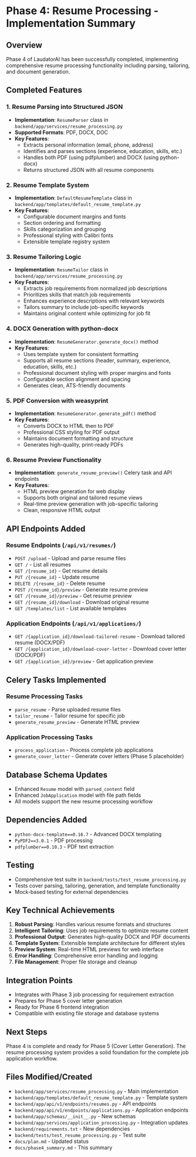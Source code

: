 # Phase 4: Resume Processing - Implementation Summary

## Overview
Phase 4 of LaudatorAI has been successfully completed, implementing comprehensive resume processing functionality including parsing, tailoring, and document generation.

## Completed Features

### 1. Resume Parsing into Structured JSON
- **Implementation**: `ResumeParser` class in `backend/app/services/resume_processing.py`
- **Supported Formats**: PDF, DOCX, DOC
- **Key Features**:
  - Extracts personal information (email, phone, address)
  - Identifies and parses sections (experience, education, skills, etc.)
  - Handles both PDF (using pdfplumber) and DOCX (using python-docx)
  - Returns structured JSON with all resume components

### 2. Resume Template System
- **Implementation**: `DefaultResumeTemplate` class in `backend/app/templates/default_resume_template.py`
- **Key Features**:
  - Configurable document margins and fonts
  - Section ordering and formatting
  - Skills categorization and grouping
  - Professional styling with Calibri fonts
  - Extensible template registry system

### 3. Resume Tailoring Logic
- **Implementation**: `ResumeTailor` class in `backend/app/services/resume_processing.py`
- **Key Features**:
  - Extracts job requirements from normalized job descriptions
  - Prioritizes skills that match job requirements
  - Enhances experience descriptions with relevant keywords
  - Tailors summary to include job-specific keywords
  - Maintains original content while optimizing for job fit

### 4. DOCX Generation with python-docx
- **Implementation**: `ResumeGenerator.generate_docx()` method
- **Key Features**:
  - Uses template system for consistent formatting
  - Supports all resume sections (header, summary, experience, education, skills, etc.)
  - Professional document styling with proper margins and fonts
  - Configurable section alignment and spacing
  - Generates clean, ATS-friendly documents

### 5. PDF Conversion with weasyprint
- **Implementation**: `ResumeGenerator.generate_pdf()` method
- **Key Features**:
  - Converts DOCX to HTML then to PDF
  - Professional CSS styling for PDF output
  - Maintains document formatting and structure
  - Generates high-quality, print-ready PDFs

### 6. Resume Preview Functionality
- **Implementation**: `generate_resume_preview()` Celery task and API endpoints
- **Key Features**:
  - HTML preview generation for web display
  - Supports both original and tailored resume views
  - Real-time preview generation with job-specific tailoring
  - Clean, responsive HTML output

## API Endpoints Added

### Resume Endpoints (`/api/v1/resumes/`)
- `POST /upload` - Upload and parse resume files
- `GET /` - List all resumes
- `GET /{resume_id}` - Get resume details
- `PUT /{resume_id}` - Update resume
- `DELETE /{resume_id}` - Delete resume
- `POST /{resume_id}/preview` - Generate resume preview
- `GET /{resume_id}/preview` - Get resume preview
- `GET /{resume_id}/download` - Download original resume
- `GET /templates/list` - List available templates

### Application Endpoints (`/api/v1/applications/`)
- `GET /{application_id}/download-tailored-resume` - Download tailored resume (DOCX/PDF)
- `GET /{application_id}/download-cover-letter` - Download cover letter (DOCX/PDF)
- `GET /{application_id}/preview` - Get application preview

## Celery Tasks Implemented

### Resume Processing Tasks
- `parse_resume` - Parse uploaded resume files
- `tailor_resume` - Tailor resume for specific job
- `generate_resume_preview` - Generate HTML preview

### Application Processing Tasks
- `process_application` - Process complete job applications
- `generate_cover_letter` - Generate cover letters (Phase 5 placeholder)

## Database Schema Updates
- Enhanced `Resume` model with `parsed_content` field
- Enhanced `JobApplication` model with file path fields
- All models support the new resume processing workflow

## Dependencies Added
- `python-docx-template==0.16.7` - Advanced DOCX templating
- `PyPDF2==3.0.1` - PDF processing
- `pdfplumber==0.10.3` - PDF text extraction

## Testing
- Comprehensive test suite in `backend/tests/test_resume_processing.py`
- Tests cover parsing, tailoring, generation, and template functionality
- Mock-based testing for external dependencies

## Key Technical Achievements

1. **Robust Parsing**: Handles various resume formats and structures
2. **Intelligent Tailoring**: Uses job requirements to optimize resume content
3. **Professional Output**: Generates high-quality DOCX and PDF documents
4. **Template System**: Extensible template architecture for different styles
5. **Preview System**: Real-time HTML previews for web interface
6. **Error Handling**: Comprehensive error handling and logging
7. **File Management**: Proper file storage and cleanup

## Integration Points
- Integrates with Phase 3 job processing for requirement extraction
- Prepares for Phase 5 cover letter generation
- Ready for Phase 6 frontend integration
- Compatible with existing file storage and database systems

## Next Steps
Phase 4 is complete and ready for Phase 5 (Cover Letter Generation). The resume processing system provides a solid foundation for the complete job application workflow.

## Files Modified/Created
- `backend/app/services/resume_processing.py` - Main implementation
- `backend/app/templates/default_resume_template.py` - Template system
- `backend/app/api/v1/endpoints/resumes.py` - API endpoints
- `backend/app/api/v1/endpoints/applications.py` - Application endpoints
- `backend/app/schemas/__init__.py` - New schemas
- `backend/app/services/application_processing.py` - Integration updates
- `backend/requirements.txt` - New dependencies
- `backend/tests/test_resume_processing.py` - Test suite
- `docs/plan.md` - Updated status
- `docs/phase4_summary.md` - This summary
